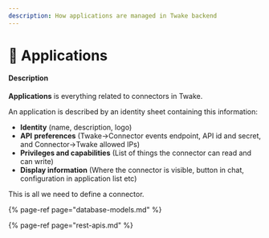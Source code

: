 ```yaml
---
description: How applications are managed in Twake backend
---
```


# 🍎 Applications

#### Description

**Applications** is everything related to connectors in Twake.

An application is described by an identity sheet containing this information:

* **Identity** \(name, description, logo\)
* **API** **preferences** \(Twake→Connector events endpoint, API id and secret, and Connector→Twake allowed IPs\)
* **Privileges and capabilities** \(List of things the connector can read and can write\)
* **Display information** \(Where the connector is visible, button in chat, configuration in application list etc\)

This is all we need to define a connector.

{% page-ref page="database-models.md" %}

{% page-ref page="rest-apis.md" %}



